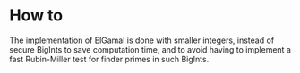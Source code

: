 # How to
The implementation of ElGamal is done with smaller integers, instead of secure BigInts to save computation time, and to avoid having to implement a fast Rubin-Miller test for finder primes in such BigInts.
